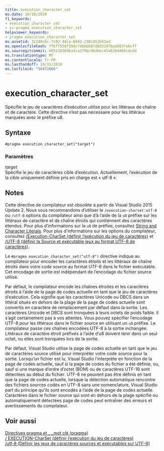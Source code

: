 ```yaml
---
title: execution_character_set
ms.date: 10/18/2018
f1_keywords:
- execution_character_set
- vc-pragma.execution_character_set
helpviewer_keywords:
- pragma execution_character_set
ms.assetid: 32248cbc-7c92-4dca-8442-230c052b53ad
ms.openlocfilehash: ff6ff550f39dc746bb687d8d3147baa0837a6cff
ms.sourcegitcommit: 6052185696adca270bc9bdbec45a626dd89cdcdd
ms.translationtype: MT
ms.contentlocale: fr-FR
ms.lasthandoff: 10/31/2018
ms.locfileid: "50472666"
---
```

# <a name="executioncharacterset"></a>execution_character_set

Spécifie le jeu de caractères d’exécution utilisé pour les littéraux de chaîne et de caractère. Cette directive n’est pas nécessaire pour les littéraux marquées avec le préfixe u8.

## <a name="syntax"></a>Syntaxe

```
#pragma execution_character_set("target")
```

### <a name="parameters"></a>Paramètres

*target*<br/>
Spécifie le jeu de caractères cible d’exécution. Actuellement, l’exécution de la cible uniquement définie pris en charge est « utf-8 ».

## <a name="remarks"></a>Notes

Cette directive de compilateur est obsolète à partir de Visual Studio 2015 Update 2. Nous vous recommandons d’utiliser le `/execution-charset:utf-8` ou `/utf-8` options du compilateur ainsi que d’à l’aide de la `u8` préfixe sur les littéraux de caractère et de chaîne étroits qui contiennent des caractères étendus. Pour plus d’informations sur la `u8` de préfixe, consultez [String and Character Literals](../cpp/string-and-character-literals-cpp.md). Pour plus d’informations sur les options du compilateur, consultez [/Execution-CharSet (définir l’exécution du jeu de caractères)](../build/reference/execution-charset-set-execution-character-set.md) et [/UTF-8 (définir la Source et exécutable jeux au format UTF-8 de caractères)](../build/reference/utf-8-set-source-and-executable-character-sets-to-utf-8.md).

Le `#pragma execution_character_set("utf-8")` directive indique au compilateur pour encoder les caractères étroits et les littéraux de chaîne étroits dans votre code source au format UTF-8 dans le fichier exécutable. Cet encodage de sortie est indépendant de l’encodage du fichier source utilisé.

Par défaut, le compilateur encode les chaînes étroites et les caractères étroits à l’aide de la page de codes actuelle en tant que le jeu de caractères d’exécution. Cela signifie que les caractères Unicode ou DBCS dans un littéral situés en dehors de la plage de la page de codes actuelle sont convertis en caractère de remplacement par défaut dans la sortie. Les caractères Unicode et DBCS sont tronquées à leurs octets de poids faible. Il s’agit certainement pas à vos attentes. Vous pouvez spécifier l’encodage UTF-8 pour les littéraux dans le fichier source en utilisant un `u8` préfixe. Le compilateur passe ces chaînes encodées UTF-8 à la sortie inchangée. Littéraux de caractère étroit préfixés à l’aide d’u8 doivent tenir dans un seul octet, ou elles sont tronquées lors de la sortie.

Par défaut, Visual Studio utilise la page de codes actuelle en tant que le jeu de caractères source utilisé pour interpréter votre code source pour la sortie. Lorsqu’un fichier est lu, Visual Studio l’interprète en fonction de la page de codes actuelle, sauf si la page de codes du fichier a été définie, ou, sauf si une marque d’ordre d’octet (BOM) ou de caractères UTF-16 sont détectées au début du fichier. UTF-8 ne peuvent pas être définis en tant que la page de codes actuelle, lorsque la détection automatique rencontre des fichiers sources codés en UTF-8 sans une nomenclature, Visual Studio part du principe qu’ils sont encodés à l’aide de la page de codes actuelle. Caractères dans le fichier source qui sont en dehors de la plage spécifié ou automatiquement détectées page de codes peut entraîner des erreurs et avertissements du compilateur.

## <a name="see-also"></a>Voir aussi

[Directives pragma et \_ \_mot clé (pragma)](../preprocessor/pragma-directives-and-the-pragma-keyword.md)<br/>
[/ EXECUTION-CharSet (définir l’exécution du jeu de caractères)](../build/reference/execution-charset-set-execution-character-set.md)<br/>
[/utf-8 (Définir les jeux de caractères sources et exécutables sur UTF-8)](../build/reference/utf-8-set-source-and-executable-character-sets-to-utf-8.md)